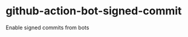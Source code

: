 # github-action-bot-signed-commit
Enable signed commits from bots

<!-- BEGIN_ACTION_DOCS -->

<!-- END_ACTION_DOCS -->
